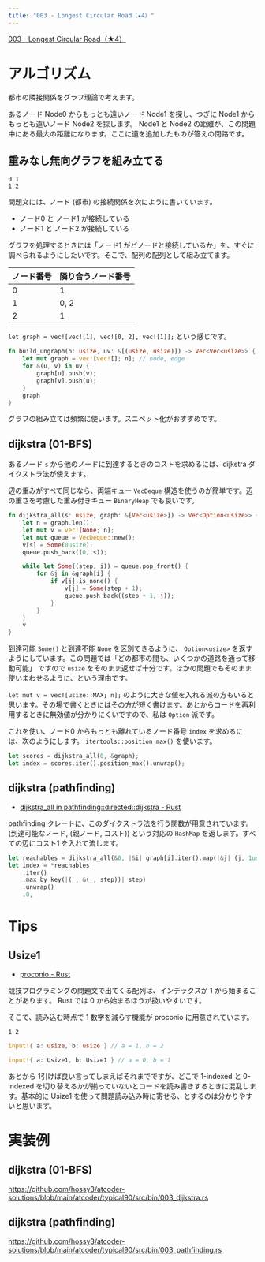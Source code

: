 ```yaml
---
title: "003 - Longest Circular Road（★4）"
---
```


[003 \- Longest Circular Road（★4）](https://atcoder.jp/contests/typical90/tasks/typical90_c)


# アルゴリズム

都市の隣接関係をグラフ理論で考えます。

あるノード Node0 からもっとも遠いノード Node1 を探し、つぎに Node1 からもっとも遠いノード Node2 を探します。 Node1 と Node2 の距離が、この問題中にある最大の距離になります。ここに道を追加したものが答えの閉路です。


## 重みなし無向グラフを組み立てる

```
0 1
1 2
```
問題文には、ノード (都市) の接続関係を次にように書いています。

* ノード0 と ノード1 が接続している
* ノード1 と ノード2 が接続している

グラフを処理するときには「ノード1 がどノードと接続しているか」を、すぐに調べられるようにしたいです。そこで、配列の配列として組み立てます。

|ノード番号|隣り合うノード番号|
|---|---|
|0|1|
|1|0, 2|
|2|1|

`let graph = vec![vec![1], vec![0, 2], vec![1]];` という感じです。

```rust
fn build_ungraph(n: usize, uv: &[(usize, usize)]) -> Vec<Vec<usize>> {
    let mut graph = vec![vec![]; n]; // node, edge
    for &(u, v) in uv {
        graph[u].push(v);
        graph[v].push(u);
    }
    graph
}
```

グラフの組み立ては頻繁に使います。スニペット化がおすすめです。


## dijkstra (01-BFS)

あるノード `s` から他のノードに到達するときのコストを求めるには、dijkstra ダイクストラ法が使えます。

辺の重みがすべて同じなら、両端キュー `VecDeque` 構造を使うのが簡単です。辺の重さを考慮した重み付きキュー `BinaryHeap` でも良いです。

```rust
fn dijkstra_all(s: usize, graph: &[Vec<usize>]) -> Vec<Option<usize>> {
    let n = graph.len();
    let mut v = vec![None; n];
    let mut queue = VecDeque::new();
    v[s] = Some(0usize);
    queue.push_back((0, s));

    while let Some((step, i)) = queue.pop_front() {
        for &j in &graph[i] {
            if v[j].is_none() {
                v[j] = Some(step + 1);
                queue.push_back((step + 1, j));
            }
        }
    }
    v
}
```

到達可能 `Some()` と到達不能 `None` を区別できるように、 `Option<usize>` を返すようにしています。この問題では「どの都市の間も、いくつかの道路を通って移動可能」 ですので `usize` をそのまま返せば十分です。ほかの問題でもそのまま使いまわせるように、という理由です。

`let mut v = vec![usize::MAX; n];` のように大きな値を入れる派の方もいると思います。その場で書くときにはその方が短く書けます。あとからコードを再利用するときに無効値が分かりにくいですので、私は `Option` 派です。

これを使い、ノード0 からもっとも離れているノード番号 `index` を求めるには、次のようにします。 `itertools::position_max()` を使います。

```rust
let scores = dijkstra_all(0, &graph);
let index = scores.iter().position_max().unwrap();
```


## dijkstra (pathfinding)

* [dijkstra\_all in pathfinding::directed::dijkstra \- Rust](https://docs.rs/pathfinding/latest/pathfinding/directed/dijkstra/fn.dijkstra_all.html)

pathfinding クレートに、このダイクストラ法を行う関数が用意されています。 (到達可能なノード, (親ノード, コスト)) という対応の `HashMap` を返します。すべての辺にコスト1 を入れて流します。

```rust
let reachables = dijkstra_all(&0, |&i| graph[i].iter().map(|&j| (j, 1usize)));
let index = *reachables
    .iter()
    .max_by_key(|(_, &(_, step))| step)
    .unwrap()
    .0;
```

# Tips

## Usize1

* [proconio \- Rust](https://docs.rs/proconio/latest/proconio/)

競技プログラミングの問題文で出てくる配列は、インデックスが 1 から始まることがあります。 Rust では 0 から始まるほうが扱いやすいです。

そこで、読み込む時点で 1 数字を減らす機能が proconio に用意されています。

```
1 2
```

```rust
input!{ a: usize, b: usize } // a = 1, b = 2 
```

```rust
input!{ a: Usize1, b: Usize1 } // a = 0, b = 1
```

あとから 1引けば良い言ってしまえばそれまでですが、どこで 1-indexed と 0-indexed を切り替えるかが揃っていないとコードを読み書きするときに混乱します。基本的に Usize1 を使って問題読み込み時に寄せる、とするのは分かりやすいと思います。


# 実装例

## dijkstra (01-BFS)
https://github.com/hossy3/atcoder-solutions/blob/main/atcoder/typical90/src/bin/003_dijkstra.rs

## dijkstra (pathfinding)
https://github.com/hossy3/atcoder-solutions/blob/main/atcoder/typical90/src/bin/003_pathfinding.rs
